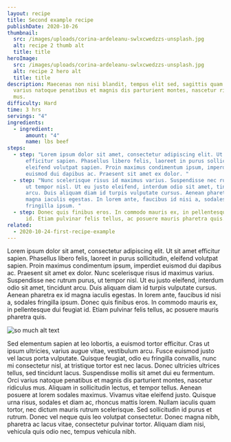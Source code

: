 ```yaml
---
layout: recipe
title: Second example recipe
publishDate: 2020-10-26
thumbnail:
  src: /images/uploads/corina-ardeleanu-swlxcwedzzs-unsplash.jpg
  alt: recipe 2 thumb alt
  title: title
heroImage:
  src: /images/uploads/corina-ardeleanu-swlxcwedzzs-unsplash.jpg
  alt: recipe 2 hero alt
  title: title
description: Maecenas non nisi blandit, tempus elit sed, sagittis quam. Orci
  varius natoque penatibus et magnis dis parturient montes, nascetur ridiculus
  mus.
difficulty: Hard
time: 3 hrs
servings: "4"
ingredients:
  - ingredient:
      amount: "4"
      name: lbs beef
steps:
  - step: "Lorem ipsum dolor sit amet, consectetur adipiscing elit. Ut sit amet
      efficitur sapien. Phasellus libero felis, laoreet in purus sollicitudin,
      eleifend volutpat sapien. Proin maximus condimentum ipsum, imperdiet
      euismod dui dapibus ac. Praesent sit amet ex dolor. "
  - step: "Nunc scelerisque risus id maximus varius. Suspendisse nec rutrum purus,
      ut tempor nisl. Ut eu justo eleifend, interdum odio sit amet, tincidunt
      arcu. Duis aliquam diam id turpis vulputate cursus. Aenean pharetra ex id
      magna iaculis egestas. In lorem ante, faucibus id nisi a, sodales
      fringilla ipsum. "
  - step: Donec quis finibus eros. In commodo mauris ex, in pellentesque dui feugiat
      id. Etiam pulvinar felis tellus, ac posuere mauris pharetra quis.
related:
  - 2020-10-24-first-recipe-example
---
```

Lorem ipsum dolor sit amet, consectetur adipiscing elit. Ut sit amet efficitur sapien. Phasellus libero felis, laoreet in purus sollicitudin, eleifend volutpat sapien. Proin maximus condimentum ipsum, imperdiet euismod dui dapibus ac. Praesent sit amet ex dolor. Nunc scelerisque risus id maximus varius. Suspendisse nec rutrum purus, ut tempor nisl. Ut eu justo eleifend, interdum odio sit amet, tincidunt arcu. Duis aliquam diam id turpis vulputate cursus. Aenean pharetra ex id magna iaculis egestas. In lorem ante, faucibus id nisi a, sodales fringilla ipsum. Donec quis finibus eros. In commodo mauris ex, in pellentesque dui feugiat id. Etiam pulvinar felis tellus, ac posuere mauris pharetra quis.

![so much alt text](/images/uploads/corina-ardeleanu-swlxcwedzzs-unsplash.jpg)

Sed elementum sapien at leo lobortis, a euismod tortor efficitur. Cras ut ipsum ultricies, varius augue vitae, vestibulum arcu. Fusce euismod justo vel lacus porta vulputate. Quisque feugiat, odio eu fringilla convallis, nunc mi consectetur nisl, at tristique tortor est nec lacus. Donec ultricies ultrices tellus, sed tincidunt lacus. Suspendisse mollis sit amet dui eu fermentum. Orci varius natoque penatibus et magnis dis parturient montes, nascetur ridiculus mus. Aliquam in sollicitudin lectus, et tempor tellus. Aenean posuere at lorem sodales maximus. Vivamus vitae eleifend justo. Quisque urna risus, sodales et diam ac, rhoncus mattis lorem. Nullam iaculis quam tortor, nec dictum mauris rutrum scelerisque. Sed sollicitudin id purus et rutrum. Donec vel neque quis leo volutpat consectetur. Donec magna nibh, pharetra ac lacus vitae, consectetur pulvinar tortor. Aliquam diam nisi, vehicula quis odio nec, tempus vehicula nibh.
